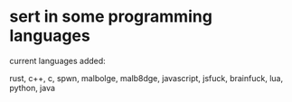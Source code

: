 # sert in some programming languages

current languages added:

rust,
c++,
c,
spwn,
malbolge,
malb8dge,
javascript,
jsfuck,
brainfuck,
lua,
python,
java
